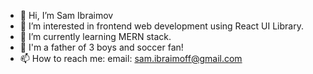 - 👋 Hi, I’m Sam Ibraimov
- 👀 I’m interested in frontend web development using React UI Library.
- 🌱 I’m currently learning MERN stack.
- 💞️ I'm a father of 3 boys and soccer fan!
- 📫 How to reach me: email: sam.ibraimoff@gmail.com

<!---
samibraimoff/samibraimoff is a ✨ special ✨ repository because its `README.md` (this file) appears on your GitHub profile.
You can click the Preview link to take a look at your changes.
--->

